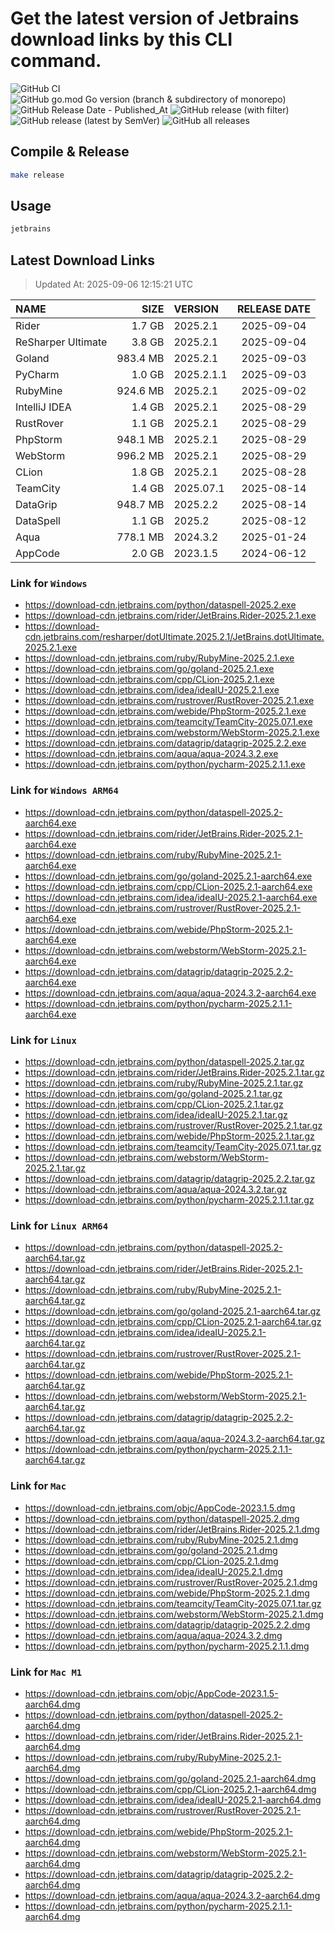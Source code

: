 # Get the latest version of Jetbrains download links by this CLI command.

![GitHub CI](https://github.com/designinlife/jetbrains/actions/workflows/ci.yml/badge.svg)
![GitHub go.mod Go version (branch & subdirectory of monorepo)](https://img.shields.io/github/go-mod/go-version/designinlife/jetbrains/master)
![GitHub Release Date - Published_At](https://img.shields.io/github/release-date/designinlife/jetbrains)
![GitHub release (with filter)](https://img.shields.io/github/v/release/designinlife/jetbrains)
![GitHub release (latest by SemVer)](https://img.shields.io/github/downloads/designinlife/jetbrains/v1.1.12/total)
![GitHub all releases](https://img.shields.io/github/downloads/designinlife/jetbrains/total)

## Compile & Release

```bash
make release
```

## Usage

```bash
jetbrains
```

## Latest Download Links

> Updated At: 2025-09-06 12:15:21 UTC

| NAME | SIZE | VERSION | RELEASE DATE |
| :-- | --: | :-- | :--: |
| Rider | 1.7 GB | 2025.2.1 | 2025-09-04 |
| ReSharper Ultimate | 3.8 GB | 2025.2.1 | 2025-09-04 |
| Goland | 983.4 MB | 2025.2.1 | 2025-09-03 |
| PyCharm | 1.0 GB | 2025.2.1.1 | 2025-09-03 |
| RubyMine | 924.6 MB | 2025.2.1 | 2025-09-02 |
| IntelliJ IDEA | 1.4 GB | 2025.2.1 | 2025-08-29 |
| RustRover | 1.1 GB | 2025.2.1 | 2025-08-29 |
| PhpStorm | 948.1 MB | 2025.2.1 | 2025-08-29 |
| WebStorm | 996.2 MB | 2025.2.1 | 2025-08-29 |
| CLion | 1.8 GB | 2025.2.1 | 2025-08-28 |
| TeamCity | 1.4 GB | 2025.07.1 | 2025-08-14 |
| DataGrip | 948.7 MB | 2025.2.2 | 2025-08-14 |
| DataSpell | 1.1 GB | 2025.2 | 2025-08-12 |
| Aqua | 778.1 MB | 2024.3.2 | 2025-01-24 |
| AppCode | 2.0 GB | 2023.1.5 | 2024-06-12 |

### Link for `Windows`

* <https://download-cdn.jetbrains.com/python/dataspell-2025.2.exe>
* <https://download-cdn.jetbrains.com/rider/JetBrains.Rider-2025.2.1.exe>
* <https://download-cdn.jetbrains.com/resharper/dotUltimate.2025.2.1/JetBrains.dotUltimate.2025.2.1.exe>
* <https://download-cdn.jetbrains.com/ruby/RubyMine-2025.2.1.exe>
* <https://download-cdn.jetbrains.com/go/goland-2025.2.1.exe>
* <https://download-cdn.jetbrains.com/cpp/CLion-2025.2.1.exe>
* <https://download-cdn.jetbrains.com/idea/ideaIU-2025.2.1.exe>
* <https://download-cdn.jetbrains.com/rustrover/RustRover-2025.2.1.exe>
* <https://download-cdn.jetbrains.com/webide/PhpStorm-2025.2.1.exe>
* <https://download-cdn.jetbrains.com/teamcity/TeamCity-2025.07.1.exe>
* <https://download-cdn.jetbrains.com/webstorm/WebStorm-2025.2.1.exe>
* <https://download-cdn.jetbrains.com/datagrip/datagrip-2025.2.2.exe>
* <https://download-cdn.jetbrains.com/aqua/aqua-2024.3.2.exe>
* <https://download-cdn.jetbrains.com/python/pycharm-2025.2.1.1.exe>

### Link for `Windows ARM64`

* <https://download-cdn.jetbrains.com/python/dataspell-2025.2-aarch64.exe>
* <https://download-cdn.jetbrains.com/rider/JetBrains.Rider-2025.2.1-aarch64.exe>
* <https://download-cdn.jetbrains.com/ruby/RubyMine-2025.2.1-aarch64.exe>
* <https://download-cdn.jetbrains.com/go/goland-2025.2.1-aarch64.exe>
* <https://download-cdn.jetbrains.com/cpp/CLion-2025.2.1-aarch64.exe>
* <https://download-cdn.jetbrains.com/idea/ideaIU-2025.2.1-aarch64.exe>
* <https://download-cdn.jetbrains.com/rustrover/RustRover-2025.2.1-aarch64.exe>
* <https://download-cdn.jetbrains.com/webide/PhpStorm-2025.2.1-aarch64.exe>
* <https://download-cdn.jetbrains.com/webstorm/WebStorm-2025.2.1-aarch64.exe>
* <https://download-cdn.jetbrains.com/datagrip/datagrip-2025.2.2-aarch64.exe>
* <https://download-cdn.jetbrains.com/aqua/aqua-2024.3.2-aarch64.exe>
* <https://download-cdn.jetbrains.com/python/pycharm-2025.2.1.1-aarch64.exe>

### Link for `Linux`

* <https://download-cdn.jetbrains.com/python/dataspell-2025.2.tar.gz>
* <https://download-cdn.jetbrains.com/rider/JetBrains.Rider-2025.2.1.tar.gz>
* <https://download-cdn.jetbrains.com/ruby/RubyMine-2025.2.1.tar.gz>
* <https://download-cdn.jetbrains.com/go/goland-2025.2.1.tar.gz>
* <https://download-cdn.jetbrains.com/cpp/CLion-2025.2.1.tar.gz>
* <https://download-cdn.jetbrains.com/idea/ideaIU-2025.2.1.tar.gz>
* <https://download-cdn.jetbrains.com/rustrover/RustRover-2025.2.1.tar.gz>
* <https://download-cdn.jetbrains.com/webide/PhpStorm-2025.2.1.tar.gz>
* <https://download-cdn.jetbrains.com/teamcity/TeamCity-2025.07.1.tar.gz>
* <https://download-cdn.jetbrains.com/webstorm/WebStorm-2025.2.1.tar.gz>
* <https://download-cdn.jetbrains.com/datagrip/datagrip-2025.2.2.tar.gz>
* <https://download-cdn.jetbrains.com/aqua/aqua-2024.3.2.tar.gz>
* <https://download-cdn.jetbrains.com/python/pycharm-2025.2.1.1.tar.gz>

### Link for `Linux ARM64`

* <https://download-cdn.jetbrains.com/python/dataspell-2025.2-aarch64.tar.gz>
* <https://download-cdn.jetbrains.com/rider/JetBrains.Rider-2025.2.1-aarch64.tar.gz>
* <https://download-cdn.jetbrains.com/ruby/RubyMine-2025.2.1-aarch64.tar.gz>
* <https://download-cdn.jetbrains.com/go/goland-2025.2.1-aarch64.tar.gz>
* <https://download-cdn.jetbrains.com/cpp/CLion-2025.2.1-aarch64.tar.gz>
* <https://download-cdn.jetbrains.com/idea/ideaIU-2025.2.1-aarch64.tar.gz>
* <https://download-cdn.jetbrains.com/rustrover/RustRover-2025.2.1-aarch64.tar.gz>
* <https://download-cdn.jetbrains.com/webide/PhpStorm-2025.2.1-aarch64.tar.gz>
* <https://download-cdn.jetbrains.com/webstorm/WebStorm-2025.2.1-aarch64.tar.gz>
* <https://download-cdn.jetbrains.com/datagrip/datagrip-2025.2.2-aarch64.tar.gz>
* <https://download-cdn.jetbrains.com/aqua/aqua-2024.3.2-aarch64.tar.gz>
* <https://download-cdn.jetbrains.com/python/pycharm-2025.2.1.1-aarch64.tar.gz>

### Link for `Mac`

* <https://download-cdn.jetbrains.com/objc/AppCode-2023.1.5.dmg>
* <https://download-cdn.jetbrains.com/python/dataspell-2025.2.dmg>
* <https://download-cdn.jetbrains.com/rider/JetBrains.Rider-2025.2.1.dmg>
* <https://download-cdn.jetbrains.com/ruby/RubyMine-2025.2.1.dmg>
* <https://download-cdn.jetbrains.com/go/goland-2025.2.1.dmg>
* <https://download-cdn.jetbrains.com/cpp/CLion-2025.2.1.dmg>
* <https://download-cdn.jetbrains.com/idea/ideaIU-2025.2.1.dmg>
* <https://download-cdn.jetbrains.com/rustrover/RustRover-2025.2.1.dmg>
* <https://download-cdn.jetbrains.com/webide/PhpStorm-2025.2.1.dmg>
* <https://download-cdn.jetbrains.com/teamcity/TeamCity-2025.07.1.tar.gz>
* <https://download-cdn.jetbrains.com/webstorm/WebStorm-2025.2.1.dmg>
* <https://download-cdn.jetbrains.com/datagrip/datagrip-2025.2.2.dmg>
* <https://download-cdn.jetbrains.com/aqua/aqua-2024.3.2.dmg>
* <https://download-cdn.jetbrains.com/python/pycharm-2025.2.1.1.dmg>

### Link for `Mac M1`

* <https://download-cdn.jetbrains.com/objc/AppCode-2023.1.5-aarch64.dmg>
* <https://download-cdn.jetbrains.com/python/dataspell-2025.2-aarch64.dmg>
* <https://download-cdn.jetbrains.com/rider/JetBrains.Rider-2025.2.1-aarch64.dmg>
* <https://download-cdn.jetbrains.com/ruby/RubyMine-2025.2.1-aarch64.dmg>
* <https://download-cdn.jetbrains.com/go/goland-2025.2.1-aarch64.dmg>
* <https://download-cdn.jetbrains.com/cpp/CLion-2025.2.1-aarch64.dmg>
* <https://download-cdn.jetbrains.com/idea/ideaIU-2025.2.1-aarch64.dmg>
* <https://download-cdn.jetbrains.com/rustrover/RustRover-2025.2.1-aarch64.dmg>
* <https://download-cdn.jetbrains.com/webide/PhpStorm-2025.2.1-aarch64.dmg>
* <https://download-cdn.jetbrains.com/webstorm/WebStorm-2025.2.1-aarch64.dmg>
* <https://download-cdn.jetbrains.com/datagrip/datagrip-2025.2.2-aarch64.dmg>
* <https://download-cdn.jetbrains.com/aqua/aqua-2024.3.2-aarch64.dmg>
* <https://download-cdn.jetbrains.com/python/pycharm-2025.2.1.1-aarch64.dmg>
